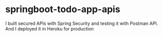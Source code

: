 # springboot-todo-app-apis
I built secured APIs with Spring Security and testing it with Postman API. And I deployed it in Heroku for production
